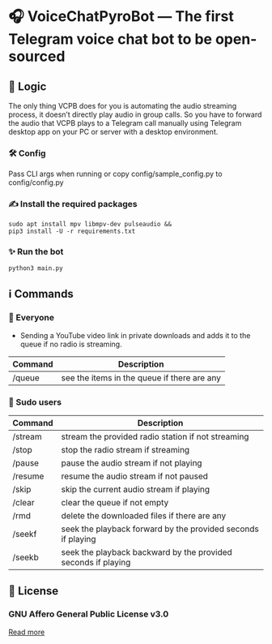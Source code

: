 # 🎧 VoiceChatPyroBot — The first Telegram voice chat bot to be open-sourced

## 💭 Logic

The only thing VCPB does for you is automating the audio streaming process, it doesn’t directly play audio in group calls. So you have to forward the audio that VCPB plays to a Telegram call manually using Telegram desktop app on your PC or server with a desktop environment.

### 🛠 Config

Pass CLI args when running or copy config/sample_config.py to config/config.py
    
### ✍️ Install the required packages

```shell
sudo apt install mpv libmpv-dev pulseaudio &&
pip3 install -U -r requirements.txt
```
### ✨ Run the bot

```shell
python3 main.py  
```

## ℹ️ Commands

### 👥 Everyone

- Sending a YouTube video link in private downloads and adds it to the queue if no radio is streaming.

| Command | Description                                 |
| ------- | ------------------------------------------- |
| /queue  | see the items in the queue if there are any |


### 👤 Sudo users

| Command | Description                                                   |
| ------- | ------------------------------------------------------------- |
| /stream | stream the provided radio station if not streaming            |
| /stop   | stop the radio stream if streaming                            |
| /pause  | pause the audio stream if not playing                         |
| /resume | resume the audio stream if not paused                         |
| /skip   | skip the current audio stream if playing                      |
| /clear  | clear the queue if not empty                                  |
| /rmd    | delete the downloaded files if there are any                  |
| /seekf  | seek the playback forward by the provided seconds if playing  |
| /seekb  | seek the playback backward by the provided seconds if playing |

## 📄 License

### GNU Affero General Public License v3.0

[Read more](http://www.gnu.org/licenses/#AGPL)
